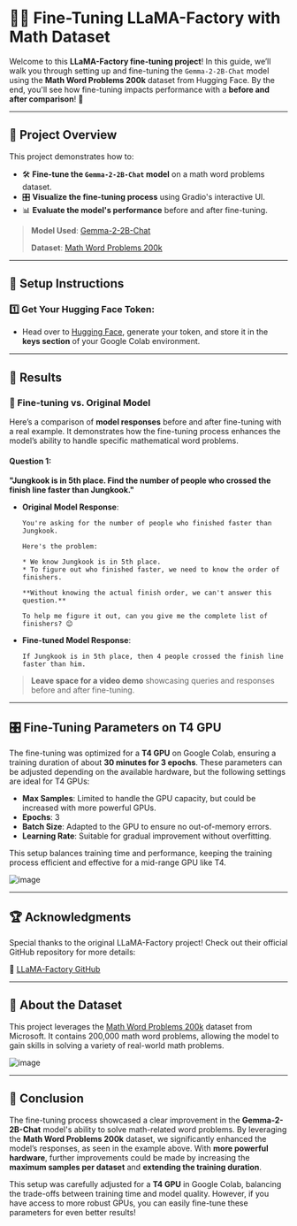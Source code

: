 # 🦙🚀 Fine-Tuning LLaMA-Factory with Math Dataset

Welcome to this **LLaMA-Factory fine-tuning project**! In this guide, we’ll walk you through setting up and fine-tuning the `Gemma-2-2B-Chat` model using the **Math Word Problems 200k** dataset from Hugging Face. By the end, you'll see how fine-tuning impacts performance with a **before and after comparison**! 🌟

---

## 🚀 Project Overview

This project demonstrates how to:
- 🛠️ **Fine-tune the `Gemma-2-2B-Chat` model** on a math word problems dataset.
- 🎛️ **Visualize the fine-tuning process** using Gradio's interactive UI.
- 📊 **Evaluate the model's performance** before and after fine-tuning.

> **Model Used**: [Gemma-2-2B-Chat](https://huggingface.co/models)
>
> **Dataset**: [Math Word Problems 200k](https://huggingface.co/datasets/microsoft/orca-math-word-problems-200k?row=12)

---

## 🔑 Setup Instructions

### 1️⃣ **Get Your Hugging Face Token**:
- Head over to [Hugging Face](https://huggingface.co/settings/tokens), generate your token, and store it in the **keys section** of your Google Colab environment.

---

## 🌟 Results

### 📐 Fine-tuning vs. Original Model

Here’s a comparison of **model responses** before and after fine-tuning with a real example. It demonstrates how the fine-tuning process enhances the model’s ability to handle specific mathematical word problems.

#### **Question 1:**
**"Jungkook is in 5th place. Find the number of people who crossed the finish line faster than Jungkook."**

- **Original Model Response**:
  ```
  You're asking for the number of people who finished faster than Jungkook. 
  
  Here's the problem:
  
  * We know Jungkook is in 5th place. 
  * To figure out who finished faster, we need to know the order of finishers.
  
  **Without knowing the actual finish order, we can't answer this question.** 
  
  To help me figure it out, can you give me the complete list of finishers? 😊 
  ```

- **Fine-tuned Model Response**:
  ```
  If Jungkook is in 5th place, then 4 people crossed the finish line faster than him.
  ```

> **Leave space for a video demo** showcasing queries and responses before and after fine-tuning.

---

## 🎛️ Fine-Tuning Parameters on T4 GPU

The fine-tuning was optimized for a **T4 GPU** on Google Colab, ensuring a training duration of about **30 minutes for 3 epochs**. These parameters can be adjusted depending on the available hardware, but the following settings are ideal for T4 GPUs:

- **Max Samples**: Limited to handle the GPU capacity, but could be increased with more powerful GPUs.
- **Epochs**: 3
- **Batch Size**: Adapted to the GPU to ensure no out-of-memory errors.
- **Learning Rate**: Suitable for gradual improvement without overfitting.

This setup balances training time and performance, keeping the training process efficient and effective for a mid-range GPU like T4.

![image](https://github.com/user-attachments/assets/3b04e1ce-0ef3-4e87-a766-204e3c3f58f5)


---

## 🏆 Acknowledgments

Special thanks to the original LLaMA-Factory project! Check out their official GitHub repository for more details:

🔗 [LLaMA-Factory GitHub](https://github.com/hiyouga/LLaMA-Factory?tab=readme-ov-file)

--- 

## 🤖 About the Dataset

This project leverages the [Math Word Problems 200k](https://huggingface.co/datasets/microsoft/orca-math-word-problems-200k?row=12) dataset from Microsoft. It contains 200,000 math word problems, allowing the model to gain skills in solving a variety of real-world math problems.

![image](https://github.com/user-attachments/assets/907c2483-d565-4501-993d-1d7987cc5d57)


---

## 🏁 Conclusion

The fine-tuning process showcased a clear improvement in the **Gemma-2-2B-Chat** model's ability to solve math-related word problems. By leveraging the **Math Word Problems 200k** dataset, we significantly enhanced the model’s responses, as seen in the example above. With **more powerful hardware**, further improvements could be made by increasing the **maximum samples per dataset** and **extending the training duration**.

This setup was carefully adjusted for a **T4 GPU** in Google Colab, balancing the trade-offs between training time and model quality. However, if you have access to more robust GPUs, you can easily fine-tune these parameters for even better results!
